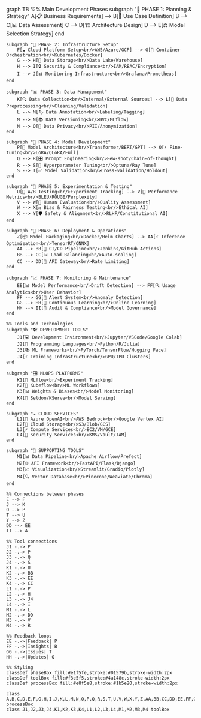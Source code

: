 graph TB
    %% Main Development Phases
    subgraph "🎯 PHASE 1: Planning & Strategy"
        A[📋 Business Requirements] --> B[🎯 Use Case Definition]
        B --> C[📊 Data Assessment]
        C --> D[🏗️ Architecture Design]
        D --> E[⚖️ Model Selection Strategy]
    end

    subgraph "🔧 PHASE 2: Infrastructure Setup"
        F[☁️ Cloud Platform Setup<br/>AWS/Azure/GCP] --> G[🐳 Container Orchestration<br/>Kubernetes/Docker]
        G --> H[💾 Data Storage<br/>Data Lake/Warehouse]
        H --> I[🔒 Security & Compliance<br/>IAM/RBAC/Encryption]
        I --> J[📊 Monitoring Infrastructure<br/>Grafana/Prometheus]
    end

    subgraph "📊 PHASE 3: Data Management"
        K[🔍 Data Collection<br/>Internal/External Sources] --> L[🧹 Data Preprocessing<br/>Cleaning/Validation]
        L --> M[🏷️ Data Annotation<br/>Labeling/Tagging]
        M --> N[📚 Data Versioning<br/>DVC/MLflow]
        N --> O[🔐 Data Privacy<br/>PII/Anonymization]
    end

    subgraph "🤖 PHASE 4: Model Development"
        P[🧠 Model Architecture<br/>Transformer/BERT/GPT] --> Q[⚡ Fine-tuning<br/>LoRA/QLoRA/Full]
        Q --> R[🎛️ Prompt Engineering<br/>Few-shot/Chain-of-thought]
        R --> S[🔧 Hyperparameter Tuning<br/>Optuna/Ray Tune]
        S --> T[✅ Model Validation<br/>Cross-validation/Holdout]
    end

    subgraph "🧪 PHASE 5: Experimentation & Testing"
        U[🔬 A/B Testing<br/>Experiment Tracking] --> V[📏 Performance Metrics<br/>BLEU/ROUGE/Perplexity]
        V --> W[🎯 Human Evaluation<br/>Quality Assessment]
        W --> X[⚖️ Bias & Fairness Testing<br/>Ethical AI]
        X --> Y[🛡️ Safety & Alignment<br/>RLHF/Constitutional AI]
    end

    subgraph "🚀 PHASE 6: Deployment & Operations"
        Z[📦 Model Packaging<br/>Docker/Helm Charts] --> AA[⚡ Inference Optimization<br/>TensorRT/ONNX]
        AA --> BB[🔄 CI/CD Pipeline<br/>Jenkins/GitHub Actions]
        BB --> CC[📊 Load Balancing<br/>Auto-scaling]
        CC --> DD[🎯 API Gateway<br/>Rate Limiting]
    end

    subgraph "📈 PHASE 7: Monitoring & Maintenance"
        EE[📊 Model Performance<br/>Drift Detection] --> FF[🔍 Usage Analytics<br/>User Behavior]
        FF --> GG[🚨 Alert System<br/>Anomaly Detection]
        GG --> HH[🔄 Continuous Learning<br/>Online Learning]
        HH --> II[📝 Audit & Compliance<br/>Model Governance]
    end

    %% Tools and Technologies
    subgraph "🛠️ DEVELOPMENT TOOLS"
        J1[💻 Development Environment<br/>Jupyter/VSCode/Google Colab]
        J2[🐍 Programming Languages<br/>Python/R/Julia]
        J3[📚 ML Frameworks<br/>PyTorch/TensorFlow/Hugging Face]
        J4[⚡ Training Infrastructure<br/>GPU/TPU Clusters]
    end

    subgraph "🎛️ MLOPS PLATFORMS"
        K1[🔄 MLflow<br/>Experiment Tracking]
        K2[🌊 Kubeflow<br/>ML Workflows]
        K3[📊 Weights & Biases<br/>Model Monitoring]
        K4[🚀 Seldon/KServe<br/>Model Serving]
    end

    subgraph "☁️ CLOUD SERVICES"
        L1[🤖 Azure OpenAI<br/>AWS Bedrock<br/>Google Vertex AI]
        L2[💾 Cloud Storage<br/>S3/Blob/GCS]
        L3[⚡ Compute Services<br/>EC2/VM/GCE]
        L4[🔐 Security Services<br/>KMS/Vault/IAM]
    end

    subgraph "🔧 SUPPORTING TOOLS"
        M1[📊 Data Pipeline<br/>Apache Airflow/Prefect]
        M2[🌐 API Framework<br/>FastAPI/Flask/Django]
        M3[📈 Visualization<br/>Streamlit/Gradio/Plotly]
        M4[🔍 Vector Database<br/>Pinecone/Weaviate/Chroma]
    end

    %% Connections between phases
    E --> F
    J --> K
    O --> P
    T --> U
    Y --> Z
    DD --> EE
    II --> A

    %% Tool connections
    J1 -.-> P
    J2 -.-> P
    J3 -.-> Q
    J4 -.-> S
    K1 -.-> U
    K2 -.-> BB
    K3 -.-> EE
    K4 -.-> CC
    L1 -.-> P
    L2 -.-> H
    L3 -.-> J4
    L4 -.-> I
    M1 -.-> L
    M2 -.-> DD
    M3 -.-> V
    M4 -.-> R

    %% Feedback loops
    EE -.->|Feedback| P
    FF -.->|Insights| B
    GG -.->|Issues| T
    HH -.->|Updates| Q

    %% Styling
    classDef phaseBox fill:#e1f5fe,stroke:#01579b,stroke-width:2px
    classDef toolBox fill:#f3e5f5,stroke:#4a148c,stroke-width:2px
    classDef processBox fill:#e8f5e8,stroke:#1b5e20,stroke-width:2px

    class A,B,C,D,E,F,G,H,I,J,K,L,M,N,O,P,Q,R,S,T,U,V,W,X,Y,Z,AA,BB,CC,DD,EE,FF,GG,HH,II processBox
    class J1,J2,J3,J4,K1,K2,K3,K4,L1,L2,L3,L4,M1,M2,M3,M4 toolBox
